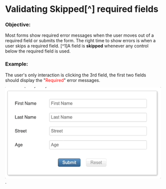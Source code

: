 # Validating **Skipped**[^] required fields

### Objective: 
Most forms show required error messages when the user moves out of a required field or submits the form.  The right time to show errors is when a user skips a required field.  [^1]A field is **skipped** whenever any control below the required field is used.  


### Example:
The user's only interaction is clicking the 3rd field, the first two fields should display the "<font color="red">Required</font>" error messages. 

![Example](./past-validation.gif).